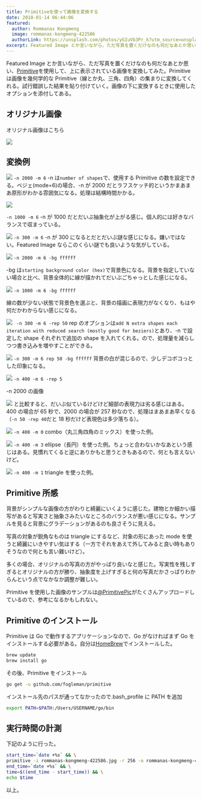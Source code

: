 ```yaml
---
title: Primitiveを使って画像を変換する
date: 2018-01-14 06:44:06
featured:
  author: Rommanas Kongmeng
  image: rommanas-kongmeng-422586
  authorLink: https://unsplash.com/photos/yGIuVb3Pr_k?utm_source=unsplash&utm_medium=referral&utm_content=creditCopyText
excerpt: Featured Image とか言いながら、ただ写真を置くだけなのも何だなあとか思い、Primitiveを使用して、上に表示されている画像を変換してみた。Primitive は画像を幾何学的な Primitive（線とか丸、三角、四角）の集まりに変換してくれる。試行錯誤した結果を貼り付けていく。画像の下に変換するときに使用したオプションを添付してある。
---
```


Featured Image とか言いながら、ただ写真を置くだけなのも何だなあとか思い、[Primitive](https://github.com/fogleman/primitive)を使用して、上に表示されている画像を変換してみた。Primitive は画像を幾何学的な Primitive（線とか丸、三角、四角）の集まりに変換してくれる。試行錯誤した結果を貼り付けていく。画像の下に変換するときに使用したオプションを添付してある。

## オリジナル画像

オリジナル画像はこちら

![](/assets/images/rommanas-kongmeng-422586/rommanas-kongmeng-422586_medium.jpg)

## 変換例

![](/assets/images/rommanas-kongmeng-422586_m6_n2000/rommanas-kongmeng-422586_m6_n2000_medium.jpg)
`-n 2000 -m 6` -n は`number of shapes`で、使用する Primitive の数を設定できる。ベジェ(mode=6)の場合、-n
が 2000 だとラフスケッチ的というかまあまあ原形がわかる雰囲気になる。処理は結構時間かかる。

![](/assets/images/rommanas-kongmeng-422586_m6_n1000/rommanas-kongmeng-422586_m6_n1000_medium.jpg)

`-n 1000 -m 6` -n が 1000 だとだいぶ抽象化が上がる感じ。個人的には好きなバランスで収まっている。

![](/assets/images/rommanas-kongmeng-422586_m6_n300/rommanas-kongmeng-422586_m6_n300_medium.jpg)
`-n 300 -m 6` -n が 300 になるとだとだいぶ謎な感じになる。嫌いではない。Featured
Image ならこのくらい謎でも良いような気がしている。

![](/assets/images/rommanas-kongmeng-422586_m6_n2000_bgffffff/rommanas-kongmeng-422586_m6_n2000_bgffffff_medium.jpg)
`-n 2000 -m 6 -bg ffffff`

-bg は`starting background color (hex)`で背景色になる。背景を指定していない場合と比べ、背景全体的に線が描かれてだいぶごちゃっとした感じになる。

![](/assets/images/rommanas-kongmeng-422586_m6_n1000_bgffffff/rommanas-kongmeng-422586_m6_n1000_bgffffff_medium.jpg)
`-n 1000 -m 6 -bg ffffff`

線の数が少ない状態で背景色を選ぶと、背景の描画に表現力がなくなり、もはや何だかわからない感じになる。

![](/assets/images/rommanas-kongmeng-422586_m6_n300_rep50/rommanas-kongmeng-422586_m6_n300_rep50_medium.jpg)
` -n 300 -m 6 -rep 50` rep のオプションは`add N extra shapes each iteration with
reduced search (mostly good for beziers)`とあり、-n で設定した shape それぞれで追加の
shape を入れてくれる。ので、処理量を減らしつつ書き込みを増やすことができる。

![](/assets/images/rommanas-kongmeng-422586_m6_n300_rep50_bgffffff/rommanas-kongmeng-422586_m6_n300_rep50_bgffffff_medium.jpg)
`-n 300 -m 6 rep 50 -bg ffffff` 背景の白が混じるので、少しデコボコっとした印象になる。

![](/assets/images/rommanas-kongmeng-422586_m6_n400_rep5/rommanas-kongmeng-422586_m6_n400_rep5_medium.jpg)
`-n 400 -m 6 -rep 5`

-n 2000 の画像

![](/assets/images/rommanas-kongmeng-422586_m6_n2000/rommanas-kongmeng-422586_m6_n2000_medium.jpg)
と比較すると、だいぶ似ているけどけど細部の表現力は劣る感じはある。400 の場合が 65
秒で、2000 の場合が 257 秒なので、処理はまあまあ早くなる（`-n 50 -rep 40`だと 18
秒だけど表現色は多少落ちる）。

![](/assets/images/rommanas-kongmeng-422586_m0_n400/rommanas-kongmeng-422586_m0_n400_medium.jpg)
`-n 400 -m 0` combo（丸三角四角のミックス）を使った例。

![](/assets/images/rommanas-kongmeng-422586_m3_n400/rommanas-kongmeng-422586_m3_n400_medium.jpg)
`-n 400 -m 3` ellipse（長円）を使った例。ちょっと合わないかなあという感じはある。見慣れてくると逆にありかもと思うときもあるので、何とも言えないけど。

![](/assets/images/rommanas-kongmeng-422586_m1_n400/rommanas-kongmeng-422586_m1_n400_medium.jpg)
`-n 400 -m 1` triangle を使った例。

## Primitive 所感

背景がシンプルな画像の方がわりと綺麗にいくように感じた。建物とか細かい描写があると写実さと抽象さみたいなところのバランスが悪い感じになる。サンプルを見ると背景にグラデーションがあるのも良さそうに見える。

写真の対象が鋭角なものは triangle にするなど、対象の形にあった mode を使うと綺麗にいきやすい気はする（一方でそれをあえて外してみると良い時もありそうなので何とも言い難いけど）。

多くの場合、オリジナルの写真の方がやっぱり良いなと感じた。写実性を残しすぎるとオリジナルの方が勝り、抽象度を上げすぎると何の写真だかさっぱりわからんという点でなかなか調整が難しい。

Primitive を使用した画像のサンプルは[@PrimitivePic](https://twitter.com/PrimitivePic)がたくさんアップロードしているので、参考になるかもしれない。

## Primitive のインストール

Primitive は Go で動作するアプリケーションなので、Go がなければまず Go をインストールする必要がある。自分は[HomeBrew](https://brew.sh/)でインストールした。

```bash
brew update
brew install go
```

その後、Primitive をインストール

```bash
go get -u github.com/fogleman/primitive
```

インストール先のパスが通ってなかったので.bash_profile に PATH を追加

```bash
export PATH=$PATH:/Users/USERNAME/go/bin
```

## 実行時間の計測

下記のように行った。

```bash
start_time=`date +%s` && \
primitive -i rommanas-kongmeng-422586.jpg -r 256 -o rommanas-kongmeng-422586-beziers13.jpg -n 50 -m 6 -rep 40 -s 1500 && \
end_time=`date +%s` && \
time=$((end_time - start_time)) && \
echo $time
```

以上。
